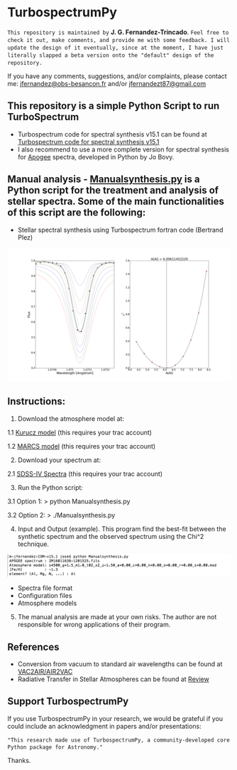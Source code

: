 TurbospectrumPy
===

`This repository is maintained by` **J. G. Fernandez-Trincado**. `Feel free to check it out, make comments, and provide me with some feedback. I will update the design of it eventually, since at the moment, I have just literally slapped a beta version onto the "default" design of the repository.`

If you have any comments, suggestions, and/or complaints, please contact me: jfernandez@obs-besancon.fr and/or jfernandezt87@gmail.com

This repository is a simple Python Script to run TurboSpectrum
--

  * Turbospectrum code for spectral synthesis v15.1 can be found at [Turbospectrum code for spectral synthesis v15.1](http://www.pages-perso-bertrand-plez.univ-montp2.fr)
  * I also recommend to use a more complete version for spectral synthesis for [Apogee](https://github.com/Fernandez-Trincado/apogee) spectra, developed in Python by Jo Bovy.

Manual analysis - [Manualsynthesis.py](https://github.com/Fernandez-Trincado/TurbospectrumPy/blob/master/Manualsynthesis.py) is a Python script for the treatment and analysis of stellar spectra. Some of the main functionalities of this script are the following:
--
 * Stellar spectral synthesis using Turbospectrum fortran code (Bertrand Plez)

![Figure 1](https://github.com/Fernandez-Trincado/TurbospectrumPy/blob/master/Abundances2.png)

Instructions:
-
 1. Download the atmosphere model at:
 
   1.1 [Kurucz model](https://data.sdss.org/sas/apogeework/apogee/spectro/redux/speclib/kurucz_filled/mm08cp00op00/) (this requires your trac account) 
   
   1.2 [MARCS model](https://data.sdss.org/sas/apogeework/apogee/spectro/redux/speclib/marcs/edvarsson/) (this requires your trac account)
 
 2. Download your spectrum at:
  
   2.1 [SDSS-IV Spectra](https://data.sdss.org/sas/apogeework/apogee/spectro/redux/r6/stars/l30e/l30e.2/) (this requires your trac account)
 
 3. Run the Python script:
 
  3.1 Option 1: > python Manualsynthesis.py
  
  3.2 Option 2: > ./Manualsynthesis.py
  
 4. Input and Output (example). This program find the best-fit between the synthetic spectrum and the observed spectrum using the Chi^2 technique.

![Figure 2](https://github.com/Fernandez-Trincado/TurbospectrumPy/blob/master/run.png)

 * Spectra file format
 * Configuration files
 * Atmosphere models 

 5. The manual analysis are made at your own risks. The author are not responsible for wrong applications of their program. 

References
--

  * Conversion from vacuum to standard air wavelengths can be found at [VAC2AIR/AIR2VAC](http://hebe.as.utexas.edu/apogee/docs/air_vacuum.pdf)
  * Radiative Transfer in Stellar Atmospheres can be found at [Review](http://www.staff.science.uu.nl/~rutte101/rrweb/rjr-edu/coursenotes/rutten_rtsa_notes_2003.pdf) 
  
Support TurbospectrumPy
--

If you use TurbospectrumPy in your research, we would be grateful if you could include an acknowledgment in papers and/or presentations:

    "This research made use of TurbospectrumPy, a community-developed core Python package for Astronomy."

Thanks.

  
  
  
  
